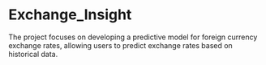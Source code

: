 # Exchange_Insight
The project focuses on developing a predictive model for foreign currency exchange rates, allowing users to predict exchange rates based on historical data. 
